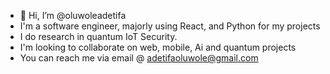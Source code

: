 - 👋 Hi, I’m @oluwoleadetifa
- I'm a software engineer, majorly using React, and Python for my projects
- I do research in quantum IoT Security.
- I'm looking to collaborate on web, mobile, Ai and quantum projects
- You can reach me via email @ adetifaoluwole@gmail.com
